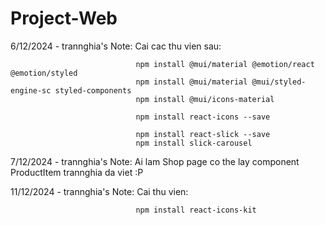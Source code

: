 # Project-Web
6/12/2024 - trannghia's Note: Cai cac thu vien sau:
                                
                                npm install @mui/material @emotion/react @emotion/styled
                                npm install @mui/material @mui/styled-engine-sc styled-components
                                npm install @mui/icons-material

                                npm install react-icons --save

                                npm install react-slick --save
                                npm install slick-carousel
                            
7/12/2024 - trannghia's Note: Ai lam Shop page co the lay component ProductItem trannghia da viet :P

11/12/2024 - trannghia's Note: Cai thu vien:

                                npm install react-icons-kit